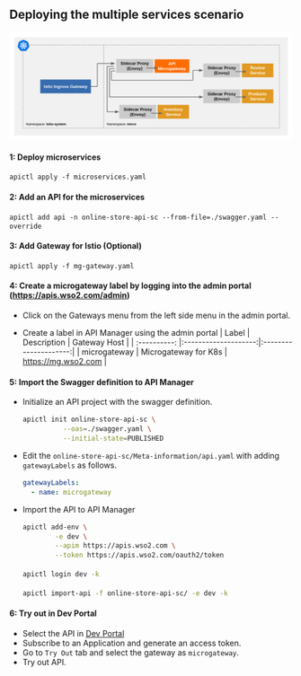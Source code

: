 ## Deploying the multiple services scenario

![Alt text](multiple-services.png?raw=true "Multiple Services Approach")

#### 1: Deploy microservices

    apictl apply -f microservices.yaml

#### 2: Add an API for the microservices

    apictl add api -n online-store-api-sc --from-file=./swagger.yaml --override

#### 3: Add Gateway for Istio (Optional)

    apictl apply -f mg-gateway.yaml 

#### 4: Create a microgateway label by logging into the admin portal (https://apis.wso2.com/admin)

- Click on the Gateways menu from the left side menu in the admin portal.

- Create a label in API Manager using the admin portal
    |  Label       | Description          |   Gateway Host        |
    | :----------: |:--------------------:|:---------------------:|
    | microgateway | Microgateway for K8s | https://mg.wso2.com   |


#### 5: Import the Swagger definition to API Manager

- Initialize an API project with the swagger definition.

    ```sh
    apictl init online-store-api-sc \
              --oas=./swagger.yaml \
              --initial-state=PUBLISHED
    ```

- Edit the `online-store-api-sc/Meta-information/api.yaml` with adding `gatewayLabels` as follows.
    ```yaml
    gatewayLabels:
      - name: microgateway
    ```

- Import the API to API Manager
    ```sh
    apictl add-env \
            -e dev \
            --apim https://apis.wso2.com \
            --token https://apis.wso2.com/oauth2/token

    apictl login dev -k
  
    apictl import-api -f online-store-api-sc/ -e dev -k 
    ```

#### 6: Try out in Dev Portal

- Select the API in [Dev Portal](https://apis.wso2.com/devportal/apis)
- Subscribe to an Application and generate an access token.
- Go to `Try Out` tab and select the gateway as `microgateway`.
- Try out API.